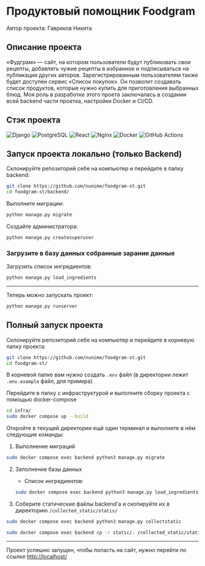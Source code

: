 # Продуктовый помощник Foodgram

Автор проекта: Гавриков Никита

## Описание проекта

«Фудграм» — сайт, на котором пользователи будут публиковать свои рецепты, добавлять чужие рецепты в избранное и подписываться на публикации других авторов. Зарегистрированным пользователям также будет доступен сервис «Список покупок». Он позволит создавать список продуктов, которые нужно купить для приготовления выбранных блюд.
Моя роль в разработке этого проета заключалась в создании всей backend части проетка, настройки Docker и CI/CD.

## Стэк проекта

![Django](https://img.shields.io/badge/Django-092E20?logo=django&logoColor=white)
![PostgreSQL](https://img.shields.io/badge/PostgreSQL-336791?logo=postgresql&logoColor=white)
![React](https://img.shields.io/badge/React-61DAFB?logo=react&logoColor=black)
![Nginx](https://img.shields.io/badge/Nginx-009639?logo=nginx&logoColor=white)
![Docker](https://img.shields.io/badge/Docker-2496ED?logo=docker&logoColor=white)
![GitHub Actions](https://img.shields.io/badge/GitHub_Actions-2088FF?logo=github-actions&logoColor=white)

## Запуск проекта локально (только Backend)

Склонируйте репозиторий себе на компьютер и перейдите в папку backend:
``` bash
git clone https://github.com/nunime/foodgram-st.git
cd foodgram-st/backend/
```
Выполните миграции:
``` BASH
python manage.py migrate
```
Создайте администратора:
``` BASH
python manage.py createsuperuser
```
### Загрузите в базу данных собранные зарание данные
Загрузить список ингредиентов:
``` BASH
python manage.py load_ingredients
```
---
Теперь можно запускать проект:
``` BASH
python manage.py runserver
```
## Полный запуск проекта

Склонируйте репозиторий себе на компьютер и перейдите в корневую папку проекта:
``` bash
git clone https://github.com/nunime/foodgram-st.git
cd foodgram-st/
```

В корневой папке вам нужно создать `.env` файл (в директории лежит `.env.example` файл, для примера)

Перейдите в папку с инфраструктурой и выполните сборку проекта с помощью docker-compose
``` bash
cd infra/
sudo docker compose up --build
```

Откройте в текущей директории ещё один терминал и выполните в нём следующие команды:
1) Выполнение миграций
``` bash
sudo docker compose exec backend python3 manage.py migrate
```
2) Заполнение базы данных

    - Список ингредиентов:
    ``` BASH
    sudo docker compose exec backend python3 manage.py load_ingredients
    ```

3) Соберите статические файлы backend'а и скопируйте их в директорию `/collected_static/statis/`
``` BASH
sudo docker compose exec backend python3 manage.py collectstatic
```
``` BASH
sudo docker compose exec backend cp -r static/. /collected_static/static/
```
---
Проект успешно запущен, чтобы попасть на сайт, нужно перейти по ссылке [http://localhost/](http://localhost/)